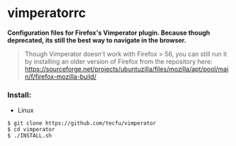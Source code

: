 # vimperatorrc

**Configuration files for Firefox's Vimperator plugin. Because though deprecated, its still the best way to navigate in the browser.** 

> Though Vimperator doesn't work with Firefox > 56, you can still run it by 
installing an older version of Firefox from the repository here: https://sourceforge.net/projects/ubuntuzilla/files/mozilla/apt/pool/main/f/firefox-mozilla-build/

### Install:

- Linux

```
$ git clone https://github.com/tecfu/vimperator
$ cd vimperator
$ ./INSTALL.sh
```
